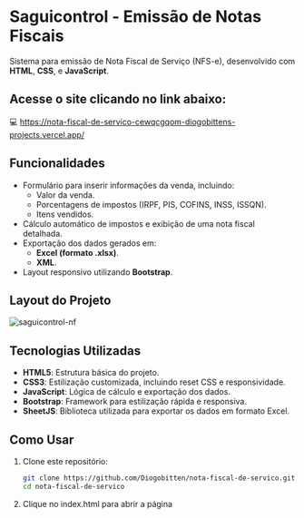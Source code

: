 # Saguicontrol - Emissão de Notas Fiscais
Sistema para emissão de Nota Fiscal de Serviço (NFS-e), desenvolvido com **HTML**, **CSS**, e **JavaScript**.

## Acesse o site clicando no link abaixo:
💻 https://nota-fiscal-de-servico-cewqcgqom-diogobittens-projects.vercel.app/

## Funcionalidades

- Formulário para inserir informações da venda, incluindo:
  - Valor da venda.
  - Porcentagens de impostos (IRPF, PIS, COFINS, INSS, ISSQN).
  - Itens vendidos.
- Cálculo automático de impostos e exibição de uma nota fiscal detalhada.
- Exportação dos dados gerados em:
  - **Excel (formato .xlsx)**.
  - **XML**.
- Layout responsivo utilizando **Bootstrap**.

## Layout do Projeto

![saguicontrol-nf](https://github.com/user-attachments/assets/0382318d-34fe-4490-a5c7-9e9f43e2765b)

## Tecnologias Utilizadas

- **HTML5**: Estrutura básica do projeto.
- **CSS3**: Estilização customizada, incluindo reset CSS e responsividade.
- **JavaScript**: Lógica de cálculo e exportação dos dados.
- **Bootstrap**: Framework para estilização rápida e responsiva.
- **SheetJS**: Biblioteca utilizada para exportar os dados em formato Excel.

## Como Usar

1. Clone este repositório:
   ```bash
   git clone https://github.com/Diogobitten/nota-fiscal-de-servico.git
   cd nota-fiscal-de-servico
   
2. Clique no index.html para abrir a página   
